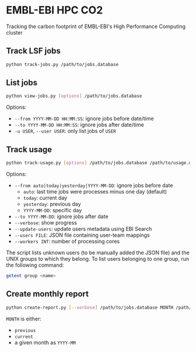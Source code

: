 # EMBL-EBI HPC CO2

Tracking the carbon footprint of EMBL-EBI's High Performance Computing cluster

## Track LSF jobs

```sh
python track-jobs.py /path/to/jobs.database
```

## List jobs

```sh
python view-jobs.py [options] /path/to/jobs.database
```

Options:
  * `--from YYYY-MM-DD HH:MM:SS`: ignore jobs before date/time
  * `--to YYYY-MM-DD HH:MM:SS`: ignore jobs after date/time
  * `-u USER`, `--user USER`: only list jobs of `USER`

## Track usage

```sh
python track-usage.py [options] /path/to/jobs.database /path/to/usage.database
```

Options:
  * `--from auto|today|yesterday|YYYY-MM-DD`: ignore jobs before date
    * `auto`: last time jobs were processes minus one day (default)
    * `today`: current day
    * `yesterday`: previous day
    * `YYYY-MM-DD`: specific day
  * `--to YYYY-MM-DD`: ignore jobs after date
  * `--verbose`: show progress
  * `--update-users`: update users metadata using EBI Search
  * `--users FILE`: JSON file containing user-team mappings
  * `--workers INT`: number of processing cores

The script lists unknown users (to be manually added the JSON file) and the UNIX groups to which they belong.
To list users belonging to one group, run the following command:

```sh
getent group <name>
```

## Create monthly report

```sh
python create-report.py [--verbose] /path/to/jobs.database MONTH /path/to/usage.database
```

`MONTH` is either:
  * `previous`
  * `current`
  * a given month as `YYYY-MM`
